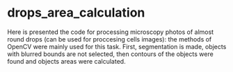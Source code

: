 # drops_area_calculation
Here is presented the code for processing microscopy photos of almost round drops (can be used for proccesing cells images): the methods of OpenCV were mainly used for this task. First, segmentation is made, objects with blurred bounds are not selected, then contours of the objects were found and objects areas were calculated.
